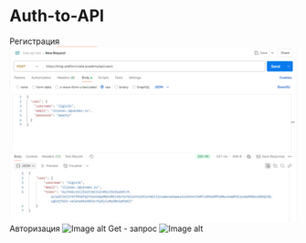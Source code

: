 # Auth-to-API
Регистрация
![Image alt](https://github.com/ilgizik-dev/Auth-to-API/blob/main/registration.png)
Авторизация
![Image alt](https://github.com/https://github.com/ilgizik-dev/Auth-to-API/blob/main/login.png)
Get - запрос
![Image alt](https://github.com/https://github.com/ilgizik-dev/Auth-to-API/blob/main/get%20user.png)
